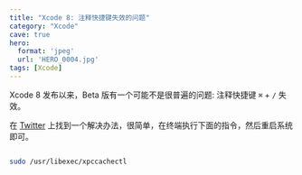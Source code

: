 ```yaml
---
title: "Xcode 8: 注释快捷键失效的问题"
category: "Xcode"
cave: true
hero:
  format: 'jpeg'
  url: 'HERO_0004.jpg'
tags: [Xcode]
---
```

Xcode 8 发布以来，Beta 版有一个可能不是很普遍的问题: 注释快捷键 `⌘` + `/` 失效。

在 [Twitter](https://twitter.com/kolpanic/status/763323546814844928) 上找到一个解决办法，很简单，在终端执行下面的指令，然后重启系统即可。

```sh

sudo /usr/libexec/xpccachectl

```




